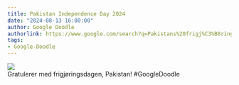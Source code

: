 ```yaml
---
title: Pakistan Independence Day 2024
date: "2024-08-13 16:00:00"
author: Google Doodle
authorlink: https://www.google.com/search?q=Pakistans%20frigj%C3%B8ringsdag
tags:
- Google-Doodle
---
```

<img src="https://www.google.com/logos/doodles/2024/pakistan-independence-day-2024-6753651837110269.3-l.png" referrerpolicy="no-referrer"><br>Gratulerer med frigjøringsdagen, Pakistan! #GoogleDoodle